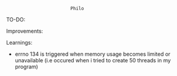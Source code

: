 							Philo

TO-DO:


Improvements:



Learnings:
- errno 134 is triggered when memory usage becomes limited or unavailable (i.e occured when i tried to create 50 threads in my program)


